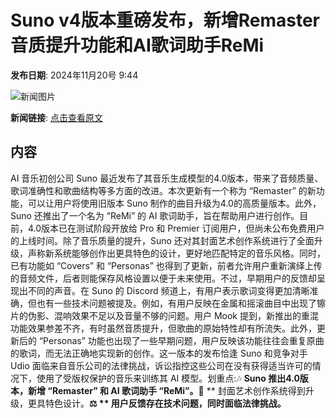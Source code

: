 # Suno v4版本重磅发布，新增Remaster音质提升功能和AI歌词助手ReMi

**发布日期**: 2024年11月20号 9:44

![新闻图片](https://upload.chinaz.com/2024/1120/6386769256412405113990178.png)

**新闻链接**: [点击查看原文](https://www.aibase.com/zh/news/13337)

## 内容

AI 音乐初创公司 Suno 最近发布了其音乐生成模型的4.0版本，带来了音频质量、歌词准确性和歌曲结构等多方面的改进。本次更新有一个称为 “Remaster” 的新功能，可以让用户将使用旧版本 Suno 制作的曲目升级为4.0的高质量版本。此外，Suno 还推出了一个名为 “ReMi” 的 AI 歌词助手，旨在帮助用户进行创作。目前，4.0版本已在测试阶段开放给 Pro 和 Premier 订阅用户，但尚未公布免费用户的上线时间。除了音乐质量的提升，Suno 还对其封面艺术创作系统进行了全面升级，声称新系统能够创作出更具特色的设计，更好地匹配特定的音乐风格。同时，已有功能如 “Covers” 和 “Personas” 也得到了更新，前者允许用户重新演绎上传的音频文件，后者则能保存风格设置以便于未来使用。不过，早期用户的反馈却呈现出不同的声音。在 Suno 的 Discord 频道上，有用户表示歌词变得更加清晰准确，但也有一些技术问题被提及。例如，有用户反映在金属和摇滚曲目中出现了镲片的伪影、混响效果不足以及音量不够的问题。用户 Mook 提到，新推出的重混功能效果参差不齐，有时虽然音质提升，但歌曲的原始特性却有所流失。此外，更新后的 “Personas” 功能也出现了一些早期问题，用户反映该功能往往会重复原曲的歌词，而无法正确地实现新的创作。这一版本的发布恰逢 Suno 和竞争对手 Udio 面临来自音乐公司的法律挑战，诉讼指控这些公司在没有获得适当许可的情况下，使用了受版权保护的音乐来训练其 AI 模型。划重点:🎶 **Suno 推出4.0版本，新增 “Remaster” 和 AI 歌词助手 “ReMi”。**🎨 ** 封面艺术创作系统得到升级，更具特色设计。**⚖️ ** 用户反馈存在技术问题，同时面临法律挑战。**
